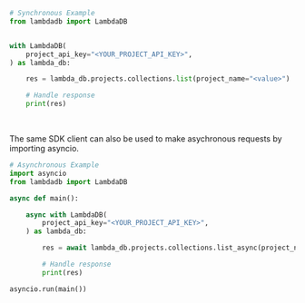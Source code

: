 <!-- Start SDK Example Usage [usage] -->
```python
# Synchronous Example
from lambdadb import LambdaDB


with LambdaDB(
    project_api_key="<YOUR_PROJECT_API_KEY>",
) as lambda_db:

    res = lambda_db.projects.collections.list(project_name="<value>")

    # Handle response
    print(res)
```

</br>

The same SDK client can also be used to make asychronous requests by importing asyncio.
```python
# Asynchronous Example
import asyncio
from lambdadb import LambdaDB

async def main():

    async with LambdaDB(
        project_api_key="<YOUR_PROJECT_API_KEY>",
    ) as lambda_db:

        res = await lambda_db.projects.collections.list_async(project_name="<value>")

        # Handle response
        print(res)

asyncio.run(main())
```
<!-- End SDK Example Usage [usage] -->
